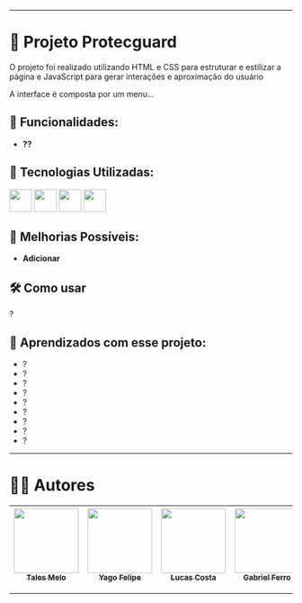 ___
# 📌 Projeto Protecguard

O projeto foi realizado utilizando HTML e CSS para estruturar e estilizar a página e JavaScript para gerar interações e aproximação do usuário

A interface é composta por um menu...

## 🧾 Funcionalidades:

- **??**

## 🧱 Tecnologias Utilizadas:

<img src="https://cdn.jsdelivr.net/gh/devicons/devicon/icons/git/git-original.svg" width="40" height="40"/>                                                                                                                                                                     <img src="https://cdn.jsdelivr.net/gh/devicons/devicon@latest/icons/javascript/javascript-original.svg" width="40" height="40"/>                                                                                                                                             <img src="https://cdn.jsdelivr.net/gh/devicons/devicon@latest/icons/css3/css3-original.svg" width="40" height="40"/>                                                                                                                                                          <img src="https://cdn.jsdelivr.net/gh/devicons/devicon@latest/icons/html5/html5-original.svg" width="40" height="40"/>

## 🚧 Melhorias Possíveis:

- **Adicionar**
  
## 🛠 Como usar

?

## 📁 Aprendizados com esse projeto:

<ul>
    <li>?</li>
    <li>?</li>
    <li>?</li>
    <li>?</li>
    <li>?</li>
    <li>?</li>
    <li>?</li>
    <li>?</li>
    <li>?</li>
</ul>

___

# 👨‍💻 Autores

| [<img src="https://avatars.githubusercontent.com/u/138174661?v=4" width="115"><br><sub>Tales Melo</sub>](https://github.com/TalesMelo7) | [<img src="https://avatars.githubusercontent.com/u/209833811?v=4" width="115"><br><sub>Yago Felipe</sub>](https://github.com/YogorBrabo) | [<img src="https://avatars.githubusercontent.com/u/209548856?v=4" width="115"><br><sub>Lucas Costa</sub>](https://github.com/Luquinhas4545) | [<img src="https://avatars.githubusercontent.com/u/209556296?v=4" width="115"><br><sub>Gabriel Ferro</sub>](https://github.com/Gabriel2174) | [<img src="https://avatars.githubusercontent.com/u/166335795?v=4" width="115"><br><sub>Victor Mariano</sub>](https://github.com/Vituussx) |
|:---:|:---:|:---:|:---:|:---:|

___

<!-- <p align="center">
  <a href="https://postimg.cc/TLkBC9PY">
    <img src="https://i.postimg.cc/NFYYGCqT/ia.jpg" width="1050" />
  </a>
</p> -->

